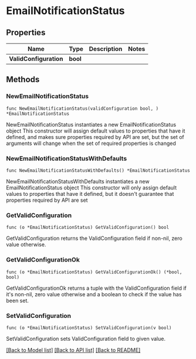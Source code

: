 # EmailNotificationStatus

## Properties

Name | Type | Description | Notes
------------ | ------------- | ------------- | -------------
**ValidConfiguration** | **bool** |  | 

## Methods

### NewEmailNotificationStatus

`func NewEmailNotificationStatus(validConfiguration bool, ) *EmailNotificationStatus`

NewEmailNotificationStatus instantiates a new EmailNotificationStatus object
This constructor will assign default values to properties that have it defined,
and makes sure properties required by API are set, but the set of arguments
will change when the set of required properties is changed

### NewEmailNotificationStatusWithDefaults

`func NewEmailNotificationStatusWithDefaults() *EmailNotificationStatus`

NewEmailNotificationStatusWithDefaults instantiates a new EmailNotificationStatus object
This constructor will only assign default values to properties that have it defined,
but it doesn't guarantee that properties required by API are set

### GetValidConfiguration

`func (o *EmailNotificationStatus) GetValidConfiguration() bool`

GetValidConfiguration returns the ValidConfiguration field if non-nil, zero value otherwise.

### GetValidConfigurationOk

`func (o *EmailNotificationStatus) GetValidConfigurationOk() (*bool, bool)`

GetValidConfigurationOk returns a tuple with the ValidConfiguration field if it's non-nil, zero value otherwise
and a boolean to check if the value has been set.

### SetValidConfiguration

`func (o *EmailNotificationStatus) SetValidConfiguration(v bool)`

SetValidConfiguration sets ValidConfiguration field to given value.



[[Back to Model list]](../README.md#documentation-for-models) [[Back to API list]](../README.md#documentation-for-api-endpoints) [[Back to README]](../README.md)



